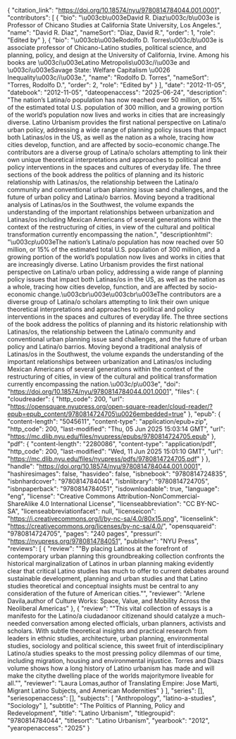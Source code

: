 {
   "citation_link": "https://doi.org/10.18574/nyu/9780814784044.001.0001",
   "contributors": [
     {
       "bio": "\u003cb\u003eDavid R. Diaz\u003c/b\u003e is Professor of Chicano Studies at California State University, Los Angeles.",
       "name": "David R. Diaz",
       "nameSort": "Diaz, David R.",
       "order": 1,
       "role": "Edited by"
     },
     {
       "bio": "\u003cb\u003eRodolfo D. Torres\u003c/b\u003e is associate professor of Chicano-Latino studies, political science, and planning, policy, and design at the University of California, Irvine. Among his books are \u003ci\u003eLatino Metropolis\u003c/i\u003e and \u003ci\u003eSavage State: Welfare Capitalism \u0026 Inequality\u003c/i\u003e.",
       "name": "Rodolfo D. Torres",
       "nameSort": "Torres, Rodolfo D.",
       "order": 2,
       "role": "Edited by"
     }
   ],
   "date": "2012-11-05",
   "datebook": "2012-11-05",
   "dateopenaccess": "2025-06-24",
   "description": "The nation’s Latina/o population has now reached over 50 million,  or 15% of the estimated total U.S. population of 300 million, and a  growing portion of the world’s population now lives and works in cities  that are increasingly diverse. Latino Urbanism provides the first  national perspective on Latina/o urban policy, addressing a wide range  of planning policy issues that impact both Latinas/os in the US, as well  as the nation as a whole, tracing how cities develop, function, and are  affected by socio-economic change.The contributors are a diverse group of Latina/o  scholars attempting to link their own unique theoretical interpretations  and approaches to political and policy interventions in the spaces and  cultures of everyday life. The three sections of the book address the  politics of planning and its historic relationship with Latinas/os, the  relationship between the Latina/o community and conventional urban  planning issue sand challenges, and the future of urban policy and  Latina/o barrios. Moving beyond a traditional analysis of Latinas/os in  the Southwest, the volume expands the understanding of the important  relationships between urbanization and Latinas/os including Mexican  Americans of several generations within the context of the restructuring  of cities, in view of the cultural and political transformation  currently encompassing the nation.",
   "descriptionhtml": "\u003cp\u003eThe nation’s Latina/o population has now reached over 50 million,  or 15% of the estimated total U.S. population of 300 million, and a  growing portion of the world’s population now lives and works in cities  that are increasingly diverse. Latino Urbanism provides the first  national perspective on Latina/o urban policy, addressing a wide range  of planning policy issues that impact both Latinas/os in the US, as well  as the nation as a whole, tracing how cities develop, function, and are  affected by socio-economic change.\u003cbr\u003e\u003cbr\u003eThe contributors are a diverse group of Latina/o  scholars attempting to link their own unique theoretical interpretations  and approaches to political and policy interventions in the spaces and  cultures of everyday life. The three sections of the book address the  politics of planning and its historic relationship with Latinas/os, the  relationship between the Latina/o community and conventional urban  planning issue sand challenges, and the future of urban policy and  Latina/o barrios. Moving beyond a traditional analysis of Latinas/os in  the Southwest, the volume expands the understanding of the important  relationships between urbanization and Latinas/os including Mexican  Americans of several generations within the context of the restructuring  of cities, in view of the cultural and political transformation  currently encompassing the nation.\u003c/p\u003e",
   "doi": "https://doi.org/10.18574/nyu/9780814784044.001.0001",
   "files": {
     "cloudreader": {
       "http_code": 200,
       "url": "https://opensquare.nyupress.org/open-square-reader/cloud-reader/?epub=epub_content/9780814724705\u0026embedded=true"
     },
     "epub": {
       "content-length": "5045611",
       "content-type": "application/epub+zip",
       "http_code": 200,
       "last-modified": "Thu, 05 Jun 2025 15:03:14 GMT",
       "url": "https://mc.dlib.nyu.edu/files/nyupress/epubs/9780814724705.epub"
     },
     "pdf": {
       "content-length": "2280086",
       "content-type": "application/pdf",
       "http_code": 200,
       "last-modified": "Wed, 11 Jun 2025 15:01:10 GMT",
       "url": "https://mc.dlib.nyu.edu/files/nyupress/pdfs/9780814724705.pdf"
     }
   },
   "handle": "https://doi.org/10.18574/nyu/9780814784044.001.0001",
   "hashiresimages": false,
   "hasvideo": false,
   "isbnebook": "9780814724835",
   "isbnhardcover": "9780814784044",
   "isbnlibrary": "9780814724705",
   "isbnpaperback": "9780814784051",
   "isdownloadable": true,
   "language": "eng",
   "license": "Creative Commons Attribution-NonCommercial-ShareAlike 4.0 International License",
   "licenseabbreviation": "CC BY-NC-SA",
   "licenseabbreviationfacet": null,
   "licenseicon": "https://i.creativecommons.org/l/by-nc-sa/4.0/80x15.png",
   "licenselink": "https://creativecommons.org/licenses/by-nc-sa/4.0/",
   "opensquareid": "9780814724705",
   "pages": "240 pages",
   "pressurl": "https://nyupress.org/9780814784051",
   "publisher": "NYU Press",
   "reviews": [
     {
       "review": "\"By placing Latinos at the forefront of contemporary urban planning this groundbreaking collection confronts the historical marginalization of Latinos in urban planning making evidently clear that critical Latino studies has much to offer to current debates around sustainable development, planning and urban studies and that Latino studies theoretical and conceptual insights must be central to any consideration of the future of American cities.\"",
       "reviewer": "Arlene Davila,author of Culture Works: Space, Value, and Mobility Across the Neoliberal Americas"
     },
     {
       "review": "\"This vital collection of essays is a manifesto for the Latino/a ciudadanoor citizenand should catalyze a much-needed conversation among elected officials, urban planners, activists and scholars. With subtle theoretical insights and practical research from leaders in ethnic studies, architecture, urban planning, environmental studies, sociology and political science, this sweet fruit of interdisciplinary Latino/a studies speaks to the most pressing policy dilemmas of our time, including migration, housing and environmental injustice. Torres and Diazs volume shows how a long history of Latino urbanism has made and will make the citythe dwelling place of the worlds majoritymore liveable for all.\"",
       "reviewer": "Laura Lomas,author of Translating Empire: Jose Marti, Migrant Latino Subjects, and American Modernities"
     }
   ],
   "series": [],
   "seriesopenaccess": [],
   "subjects": [
     "Anthropology",
     "latino-a-studies",
     "Sociology"
   ],
   "subtitle": "The Politics of Planning, Policy and Redevelopment",
   "title": "Latino Urbanism",
   "titlegroupid": "9780814784044",
   "titlesort": "Latino Urbanism",
   "yearbook": "2012",
   "yearopenaccess": "2025"
 }
